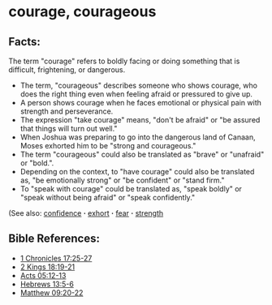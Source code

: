# courage, courageous  #

## Facts: ##

The term "courage" refers to boldly facing or doing something that is difficult, frightening, or dangerous. 

* The term, "courageous" describes someone who shows courage, who does the right thing even when feeling afraid or pressured to give up.
* A person shows courage when he faces emotional or physical pain with strength and perseverance.
* The expression "take courage" means, "don't be afraid" or "be assured that things will turn out well."
* When Joshua was preparing to go into the dangerous land of Canaan, Moses exhorted him to be "strong and courageous." 
* The term "courageous" could also be translated as "brave" or "unafraid" or "bold.".
* Depending on the context, to "have courage" could also be translated as, "be emotionally strong" or "be confident" or "stand firm."
* To "speak with courage" could be translated as, "speak boldly" or "speak without being afraid" or "speak confidently."

(See also: [confidence](../kt/confidence.md) **·** [exhort](../kt/exhort.md) **·** [fear](../kt/fear.md) **·** [strength](../other/strength.md)

## Bible References: ##

* [1 Chronicles 17:25-27](https://door43.org/en/bible/notes/1ch/17/25)
* [2 Kings 18:19-21](https://door43.org/en/bible/notes/2ki/18/19)
* [Acts 05:12-13](https://door43.org/en/bible/notes/act/05/12)
* [Hebrews 13:5-6](https://door43.org/en/bible/notes/heb/13/05)
* [Matthew 09:20-22](https://door43.org/en/bible/notes/mat/09/20)

